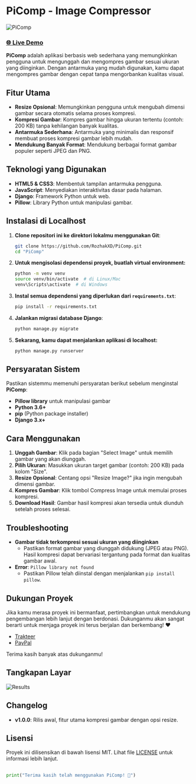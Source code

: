 # PiComp - Image Compressor
![PiComp](https://github.com/user-attachments/assets/0e9176ac-4e60-4ef6-b755-6b1ab35494f6)

### [🌐 Live Demo](https://picomp.pythonanywhere.com/)
**PiComp** adalah aplikasi berbasis web sederhana yang memungkinkan pengguna untuk mengunggah dan mengompres gambar sesuai ukuran yang diinginkan. Dengan antarmuka yang mudah digunakan, kamu dapat mengompres gambar dengan cepat tanpa mengorbankan kualitas visual.

## Fitur Utama
- **Resize Opsional**: Memungkinkan pengguna untuk mengubah dimensi gambar secara otomatis selama proses kompresi.
- **Kompresi Gambar**: Kompres gambar hingga ukuran tertentu (contoh: 200 KB) tanpa kehilangan banyak kualitas.
- **Antarmuka Sederhana**: Antarmuka yang minimalis dan responsif membuat proses kompresi gambar lebih mudah.
- **Mendukung Banyak Format**: Mendukung berbagai format gambar populer seperti JPEG dan PNG.

## Teknologi yang Digunakan
- **HTML5 & CSS3**: Membentuk tampilan antarmuka pengguna.
- **JavaScript**: Menyediakan interaktivitas dasar pada halaman.
- **Django**: Framework Python untuk web.
- **Pillow**: Library Python untuk manipulasi gambar.

## Instalasi di Localhost
1. **Clone repositori ini ke direktori lokalmu menggunakan Git**:
    ```bash
    git clone https://github.com/RozhakXD/PiComp.git
    cd "PiComp"
    ```
2. **Untuk mengisolasi dependensi proyek, buatlah virtual environment:**
    ```bash
    python -m venv venv
    source venv/bin/activate  # di Linux/Mac
    venv\Scripts\activate  # di Windows
    ```

3. **Instal semua dependensi yang diperlukan dari `requirements.txt`**:
    ```bash
    pip install -r requirements.txt
    ```

4. **Jalankan migrasi database Django**:
    ```bash
    python manage.py migrate
    ```

5. **Sekarang, kamu dapat menjalankan aplikasi di localhost:**
    ```bash
    python manage.py runserver
    ```

## Persyaratan Sistem
Pastikan sistemmu memenuhi persyaratan berikut sebelum menginstal **PiComp**:

- **Pillow library** untuk manipulasi gambar
- **Python 3.6+**
- **pip** (Python package installer)
- **Django 3.x+**

## Cara Menggunakan
1. **Unggah Gambar**: Klik pada bagian "Select Image" untuk memilih gambar yang akan diunggah.
2. **Pilih Ukuran**: Masukkan ukuran target gambar (contoh: 200 KB) pada kolom "Size".
3. **Resize Opsional**: Centang opsi "Resize Image?" jika ingin mengubah dimensi gambar.
4. **Kompres Gambar**: Klik tombol Compress Image untuk memulai proses kompresi.
5. **Download Hasil**: Gambar hasil kompresi akan tersedia untuk diunduh setelah proses selesai.

## Troubleshooting
- **Gambar tidak terkompresi sesuai ukuran yang diinginkan**
    - Pastikan format gambar yang diunggah didukung (JPEG atau PNG). Hasil kompresi dapat bervariasi tergantung pada format dan kualitas gambar awal.
- **Error**: `Pillow library not found`
    - Pastikan Pillow telah diinstal dengan menjalankan `pip install pillow`.

## Dukungan Proyek
Jika kamu merasa proyek ini bermanfaat, pertimbangkan untuk mendukung pengembangan lebih lanjut dengan berdonasi. Dukunganmu akan sangat berarti untuk menjaga proyek ini terus berjalan dan berkembang! ❤️

- [Trakteer](https://trakteer.id/rozhak_official/tip)
- [PayPal](https://paypal.me/rozhak9)

Terima kasih banyak atas dukunganmu!

## Tangkapan Layar
![Results](https://github.com/user-attachments/assets/3a8fb97e-8a04-4c24-a69d-e0db8b832111)

## Changelog
- **v1.0.0**: Rilis awal, fitur utama kompresi gambar dengan opsi resize.

## Lisensi
Proyek ini dilisensikan di bawah lisensi MIT. Lihat file [LICENSE](https://github.com/RozhakXD/Softwarcc/blob/main/LICENSE) untuk informasi lebih lanjut.

##
```python
print("Terima kasih telah menggunakan PiComp! 🌟")
```
##

